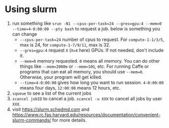 # Using slurm

1. run something like `srun -N1 --cpus-per-task=24 --gres=gpu:4 --mem=0 --time=4-0:00:00 --pty bash` to request a job. below is something you can change
    * `--cpus-per-task=24` number of cpus to request. For `compute-1-1/3/5`, max is 24, for `compute-1-7/9/11`, max is 32.
    * `--gres=gpu:4` request `X` (`X=4` here) GPUs. If not needed, don't include it.
    * `--mem=0` memory requested. `0` means all memory. You can do other things like `--mem=2000m` or `--mem=10G`, etc. For running Caffe or programs that can eat all memory, you should use `--mem=0`. Otherwise, your program will get killed.
    * `--time=4-0:00:00` gives how long you want to run session. `4-0:00:00` means four days, `12:00:00` means 12 hours, etc.
2. `squeue` to see a list of the current jobs
3. `scancel jobID` to cancel a job. `scancel -u XXX` to cancel all jobs by user `XXX`.
4. visit <https://slurm.schedmd.com> and <https://www.rc.fas.harvard.edu/resources/documentation/convenient-slurm-commands/> for more details.
